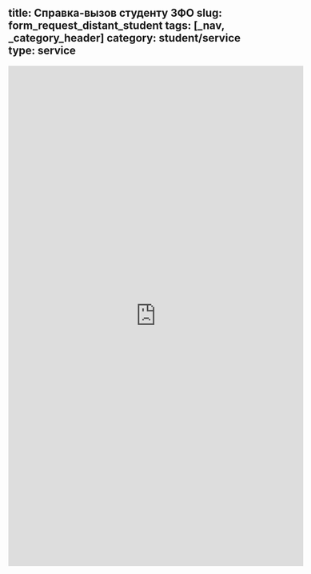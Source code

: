 title: Справка-вызов студенту ЗФО
slug: form_request_distant_student
tags: [_nav, _category_header]
category: student/service
type: service
---

<iframe src="https://docs.google.com/forms/d/1SPctUciV-Ha36y_Ulmwila4bYXuZarfaB1Uv4-G6ZWY/viewform?embedded=true" width="590" height="1000" frameborder="0" marginheight="0" marginwidth="0">Загрузка...</iframe>